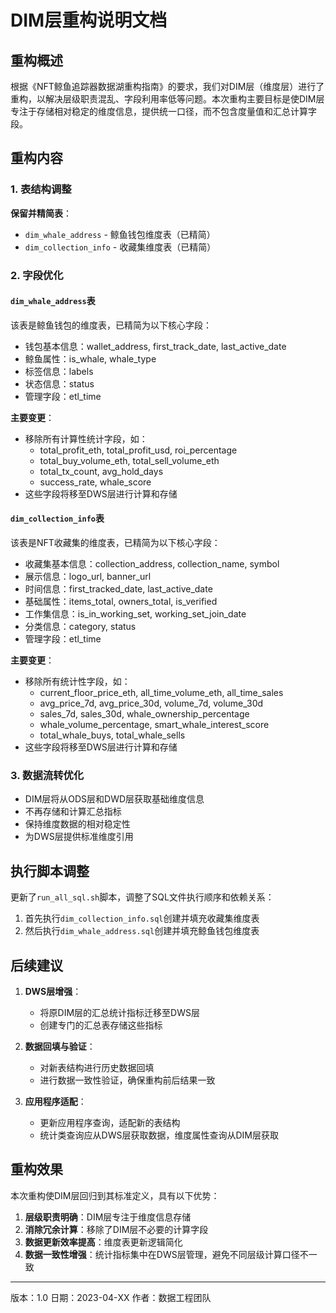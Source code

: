 # DIM层重构说明文档

## 重构概述

根据《NFT鲸鱼追踪器数据湖重构指南》的要求，我们对DIM层（维度层）进行了重构，以解决层级职责混乱、字段利用率低等问题。本次重构主要目标是使DIM层专注于存储相对稳定的维度信息，提供统一口径，而不包含度量值和汇总计算字段。

## 重构内容

### 1. 表结构调整

**保留并精简表**：
- `dim_whale_address` - 鲸鱼钱包维度表（已精简）
- `dim_collection_info` - 收藏集维度表（已精简）

### 2. 字段优化

#### `dim_whale_address`表

该表是鲸鱼钱包的维度表，已精简为以下核心字段：
- 钱包基本信息：wallet_address, first_track_date, last_active_date
- 鲸鱼属性：is_whale, whale_type
- 标签信息：labels
- 状态信息：status
- 管理字段：etl_time

**主要变更**：
- 移除所有计算性统计字段，如：
  - total_profit_eth, total_profit_usd, roi_percentage
  - total_buy_volume_eth, total_sell_volume_eth
  - total_tx_count, avg_hold_days
  - success_rate, whale_score
- 这些字段将移至DWS层进行计算和存储

#### `dim_collection_info`表

该表是NFT收藏集的维度表，已精简为以下核心字段：
- 收藏集基本信息：collection_address, collection_name, symbol
- 展示信息：logo_url, banner_url
- 时间信息：first_tracked_date, last_active_date
- 基础属性：items_total, owners_total, is_verified
- 工作集信息：is_in_working_set, working_set_join_date
- 分类信息：category, status
- 管理字段：etl_time

**主要变更**：
- 移除所有统计性字段，如：
  - current_floor_price_eth, all_time_volume_eth, all_time_sales
  - avg_price_7d, avg_price_30d, volume_7d, volume_30d
  - sales_7d, sales_30d, whale_ownership_percentage
  - whale_volume_percentage, smart_whale_interest_score
  - total_whale_buys, total_whale_sells
- 这些字段将移至DWS层进行计算和存储

### 3. 数据流转优化

- DIM层将从ODS层和DWD层获取基础维度信息
- 不再存储和计算汇总指标
- 保持维度数据的相对稳定性
- 为DWS层提供标准维度引用

## 执行脚本调整

更新了`run_all_sql.sh`脚本，调整了SQL文件执行顺序和依赖关系：
1. 首先执行`dim_collection_info.sql`创建并填充收藏集维度表
2. 然后执行`dim_whale_address.sql`创建并填充鲸鱼钱包维度表

## 后续建议

1. **DWS层增强**：
   - 将原DIM层的汇总统计指标迁移至DWS层
   - 创建专门的汇总表存储这些指标

2. **数据回填与验证**：
   - 对新表结构进行历史数据回填
   - 进行数据一致性验证，确保重构前后结果一致

3. **应用程序适配**：
   - 更新应用程序查询，适配新的表结构
   - 统计类查询应从DWS层获取数据，维度属性查询从DIM层获取

## 重构效果

本次重构使DIM层回归到其标准定义，具有以下优势：
1. **层级职责明确**：DIM层专注于维度信息存储
2. **消除冗余计算**：移除了DIM层不必要的计算字段
3. **数据更新效率提高**：维度表更新逻辑简化
4. **数据一致性增强**：统计指标集中在DWS层管理，避免不同层级计算口径不一致

---

版本：1.0
日期：2023-04-XX
作者：数据工程团队 
